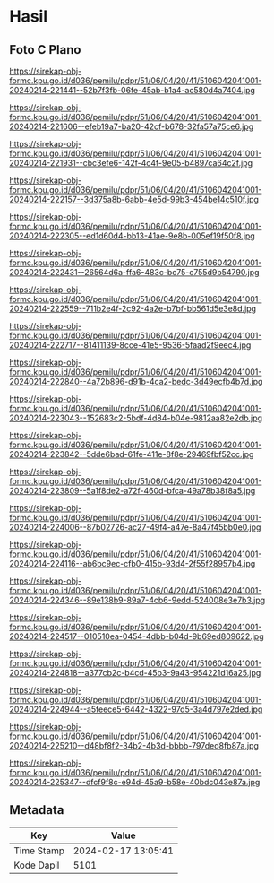 # Hasil

## Foto C Plano

https://sirekap-obj-formc.kpu.go.id/d036/pemilu/pdpr/51/06/04/20/41/5106042041001-20240214-221441--52b7f3fb-06fe-45ab-b1a4-ac580d4a7404.jpg

https://sirekap-obj-formc.kpu.go.id/d036/pemilu/pdpr/51/06/04/20/41/5106042041001-20240214-221606--efeb19a7-ba20-42cf-b678-32fa57a75ce6.jpg

https://sirekap-obj-formc.kpu.go.id/d036/pemilu/pdpr/51/06/04/20/41/5106042041001-20240214-221931--cbc3efe6-142f-4c4f-9e05-b4897ca64c2f.jpg

https://sirekap-obj-formc.kpu.go.id/d036/pemilu/pdpr/51/06/04/20/41/5106042041001-20240214-222157--3d375a8b-6abb-4e5d-99b3-454be14c510f.jpg

https://sirekap-obj-formc.kpu.go.id/d036/pemilu/pdpr/51/06/04/20/41/5106042041001-20240214-222305--ed1d60d4-bb13-41ae-9e8b-005ef19f50f8.jpg

https://sirekap-obj-formc.kpu.go.id/d036/pemilu/pdpr/51/06/04/20/41/5106042041001-20240214-222431--26564d6a-ffa6-483c-bc75-c755d9b54790.jpg

https://sirekap-obj-formc.kpu.go.id/d036/pemilu/pdpr/51/06/04/20/41/5106042041001-20240214-222559--711b2e4f-2c92-4a2e-b7bf-bb561d5e3e8d.jpg

https://sirekap-obj-formc.kpu.go.id/d036/pemilu/pdpr/51/06/04/20/41/5106042041001-20240214-222717--81411139-8cce-41e5-9536-5faad2f9eec4.jpg

https://sirekap-obj-formc.kpu.go.id/d036/pemilu/pdpr/51/06/04/20/41/5106042041001-20240214-222840--4a72b896-d91b-4ca2-bedc-3d49ecfb4b7d.jpg

https://sirekap-obj-formc.kpu.go.id/d036/pemilu/pdpr/51/06/04/20/41/5106042041001-20240214-223043--152683c2-5bdf-4d84-b04e-9812aa82e2db.jpg

https://sirekap-obj-formc.kpu.go.id/d036/pemilu/pdpr/51/06/04/20/41/5106042041001-20240214-223842--5dde6bad-61fe-411e-8f8e-29469fbf52cc.jpg

https://sirekap-obj-formc.kpu.go.id/d036/pemilu/pdpr/51/06/04/20/41/5106042041001-20240214-223809--5a1f8de2-a72f-460d-bfca-49a78b38f8a5.jpg

https://sirekap-obj-formc.kpu.go.id/d036/pemilu/pdpr/51/06/04/20/41/5106042041001-20240214-224006--87b02726-ac27-49f4-a47e-8a47f45bb0e0.jpg

https://sirekap-obj-formc.kpu.go.id/d036/pemilu/pdpr/51/06/04/20/41/5106042041001-20240214-224116--ab6bc9ec-cfb0-415b-93d4-2f55f28957b4.jpg

https://sirekap-obj-formc.kpu.go.id/d036/pemilu/pdpr/51/06/04/20/41/5106042041001-20240214-224346--89e138b9-89a7-4cb6-9edd-524008e3e7b3.jpg

https://sirekap-obj-formc.kpu.go.id/d036/pemilu/pdpr/51/06/04/20/41/5106042041001-20240214-224517--010510ea-0454-4dbb-b04d-9b69ed809622.jpg

https://sirekap-obj-formc.kpu.go.id/d036/pemilu/pdpr/51/06/04/20/41/5106042041001-20240214-224818--a377cb2c-b4cd-45b3-9a43-954221d16a25.jpg

https://sirekap-obj-formc.kpu.go.id/d036/pemilu/pdpr/51/06/04/20/41/5106042041001-20240214-224944--a5feece5-6442-4322-97d5-3a4d797e2ded.jpg

https://sirekap-obj-formc.kpu.go.id/d036/pemilu/pdpr/51/06/04/20/41/5106042041001-20240214-225210--d48bf8f2-34b2-4b3d-bbbb-797ded8fb87a.jpg

https://sirekap-obj-formc.kpu.go.id/d036/pemilu/pdpr/51/06/04/20/41/5106042041001-20240214-225347--dfcf9f8c-e94d-45a9-b58e-40bdc043e87a.jpg


## Metadata

| Key        | Value               |
| ---------- | ------------------- |
| Time Stamp | 2024-02-17 13:05:41 |
| Kode Dapil | 5101                |



